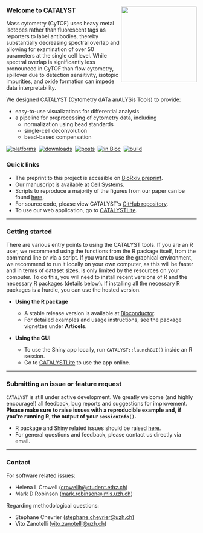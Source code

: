 ### Welcome to CATALYST <img src="logo.png" width="200" align="right" />

Mass cytometry (CyTOF) uses heavy metal isotopes rather than fluorescent tags as reporters to label antibodies, thereby substantially decreasing spectral overlap and allowing for examination of over 50 parameters at the single cell level. While spectral overlap is significantly less pronounced in CyTOF than flow cytometry, spillover due to detection sensitivity, isotopic impurities, and oxide formation can impede data interpretability. 

We designed CATALYST (Cytometry dATa anALYSis Tools) to provide:

- easy-to-use visualizations for differential analysis
- a pipeline for preprocessing of cytometry data, including
  - normalization using bead standards
  - single-cell deconvolution
  - bead-based compensation

[![platforms](http://bioconductor.org/shields/availability/3.7/CATALYST.svg)](http://bioconductor.org/packages/release/bioc/html/CATALYST.html#archives)&nbsp;
[![downloads](http://bioconductor.org/shields/downloads/CATALYST.svg)](http://bioconductor.org/packages/stats/bioc/CATALYST/)&nbsp;
[![posts](http://bioconductor.org/shields/posts/CATALYST.svg)](https://support.bioconductor.org/t/catalyst)&nbsp;
[![in Bioc](http://bioconductor.org/shields/years-in-bioc/CATALYST.svg)](http://bioconductor.org/packages/release/bioc/html/CATALYST.html#since)&nbsp;
[![build](http://bioconductor.org/shields/build/release/bioc/CATALYST.svg)](http://bioconductor.org/checkResults/release/bioc-LATEST/CATALYST)

### Quick links

* The preprint to this project is accesible on [BioRxiv preprint](https://doi.org/10.1101/185744).
* Our manuscript is available at [Cell Systems](https://doi.org/10.1016/j.cels.2018.02.010).
* Scripts to reproduce a majority of the figures from our paper can be found [here](https://github.com/BodenmillerGroup/cyTOFcompensation).
* For source code, please view CATALYST's [GitHub repository](https://github.com/HelenaLC/CATALYST).
* To use our web application, go to [CATALYSTLite](http://imlspenticton.uzh.ch:3838/CATALYSTLite).

---

### Getting started

There are various entry points to using the CATALYST tools. If you are an R user, we recommend using the functions from the R package itself, from the command line or via a script. If you want to use the graphical environment, we recommend to run it locally on your own computer, as this will be faster and in terms of dataset sizes, is only limited by the resources on your computer. To do this, you will need to install recent versions of R and the necessary R packages (details below). If installing all the necessary R packages is a hurdle, you can use the hosted version.

- **Using the R package**
  - A stable release version is available at [Bioconductor](http://bioconductor.org/packages/CATALYST).
  - For detailed examples and usage instructions, see the package vignettes under **Articels**.
  
- **Using the GUI**
  - To use the Shiny app locally, run `CATALYST::launchGUI()` inside an R session.
  - Go to [CATALYSTLite](http://imlspenticton.uzh.ch:3838/CATALYSTLite) to use the app online.
  
---

### Submitting an issue or feature request

`CATALYST` is still under active development. We greatly welcome (and highly encourage!) all feedback, bug reports and suggestions for improvement. **Please make sure to raise issues with a reproducible example and, if you're running R, the output of your `sessionInfo()`.**

* R package and Shiny related issues should be raised [here](https://github.com/HelenaLC/CATALYST/issues).
* For general questions and feedback, please contact us directly via email.

---

### Contact

For software related issues:
* Helena L Crowell (crowellh@student.ethz.ch)
* Mark D Robinson (mark.robinson@imls.uzh.ch)

Regarding methodological questions:
* Stéphane Chevrier (stephane.chevrier@uzh.ch)
* Vito Zanotelli (vito.zanotelli@uzh.ch)